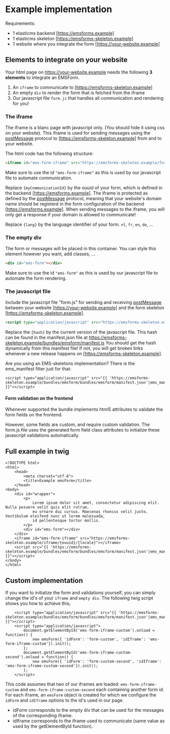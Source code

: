 # Example implementation
Requirements:
- 1 elasticms backend [https://emsforms.example]
- 1 elasticms skeleton [https://emsforms-skeleton.example]
- 1 website where you integrate the form [https://your-website.example]
## Elements to integrate on your website
Your html page on https://your-website.example needs the following **3 elements** to integrate an EMSForm.

1. An `iframe` to communicate to [https://emsforms-skeleton.example] 
1. An empty `div` to render the form that is fetched from the iframe
1. Our javascript file `form.js` that handles all communication and rendering for you!

### The iframe
The iframe is a blanc page with javascript only. (You should hide it using css on your website).
This iframe is used for sending messages using the [postMessage](https://developer.mozilla.org/en-US/docs/Web/API/Window/postMessage) protocol to [https://emsforms-skeleton.example] from and to your website. 

The html code has the following structure:
```html
<iframe id="ems-form-iframe" src="https://emsforms-skeleton.example/form/{myCommunicationId}/{lang}"></iframe>
```
Make sure to use the id `"ems-form-iframe"` as this is used by our javascript file to automate communication.

Replace `{myCommunicationId}` by the ouuid of your form, which is defined in the backend [https://emsforms.example]. 
The iframe is protected as defined by the [postMessage](https://developer.mozilla.org/en-US/docs/Web/API/Window/postMessage) protocol, meaning that your website's domain name should be registerd in the form configuration of the backend [https://emsforms.example].
When sending messages to the iframe, you will only get a response if your domain is allowed to communicate!

Replace `{lang}` by the language identifier of your form. `nl`, `fr`, `en`, `de`, ...

### The empty div
The form or messages will be placed in this container. You can style this element however you want, add classes, ...
```html
<div id="ems-form"></div>
```
Make sure to use the id `"ems-form"` as this is used by our javascript file to automate the form rendering.

### The javascript file
Include the javascript file "form.js" for sending and receiving [postMessage](https://developer.mozilla.org/en-US/docs/Web/API/Window/postMessage) between your website [https://your-website.example] and the form skeleton [https://emsforms-skeleton.example].
```html
<script type="application/javascript" src="https://emsforms-skeleton.example/bundles/emsform/js/form.{hash}.js"></script>
```
Replace the `{hash}` by the current version of the javascript file. 
This hash can be found in the manifest.json file at https://emsforms-skeleton.example/bundles/emsform/manifest.js
You should get the hash dynamically from this manifest file! If not, you will get broken links whenever a new release happens on [https://emsforms-skeleton.example].


Are you using an EMS-skeletons implementation? There is the ems_manifest filter just for that:

```twig
<script type="application/javascript" src="{{ 'https://emsforms-skeleton.example/bundles/emsform/bundles/emsform/manifest.json'|ems_manifest('form.js') }}"></script>
```

#### Form validation on the frontend
Whenever supported the bundle implements html5 attributes to validate the form fields on the frontend.

However, some fields are custom, and require custom validation. The form.js file uses the generated form field class attributes to initialize these javascript validations automatically.

## Full example in twig

```twig
<!DOCTYPE html>
<html>
    <head>
        <meta charset="utf-8">
        <title>Example emsForm</title>
    </head>
<body>
    <div id="wrapper">
        <p>
            Lorem ipsum dolor sit amet, consectetur adipiscing elit. Nulla posuere velit quis elit rutrum,
            eu ornare dui cursus. Maecenas rhoncus velit justo. Vestibulum eleifend nunc ut lorem malesuada,
            id pellentesque tortor mollis.
        </p>
        <div id="ems-form"></div>
    </div>
    <iframe id="ems-form-iframe" src="https://emsforms-skeleton.example/iframe/{ouuid}/{locale}"></iframe>
    <script src="{{ 'https://emsforms-skeleton.example/bundles/emsform/bundles/emsform/manifest.json'|ems_manifest('form.js') }}"></script>
</body>
</html>
```

## Custom implementation
If you want to initialize the form and validations yourself, you can simply change the id's of your `iframe` and `empty div`.
The following twig script shows you how to achieve this; 

```twig
    <script type="application/javascript" src="{{ 'https://emsforms-skeleton.example/bundles/emsform/bundles/emsform/manifest.json'|ems_manifest('form.js') }}"></script>
    <script type="application/javascript">
        document.getElementById('ems-form-iframe-custom').onload = function() {
            new emsForm({ 'idForm': 'form-custom', 'idIframe': 'ems-form-iframe-custom'}).init(); 
        };
        document.getElementById('ems-form-iframe-custom-second').onload = function() {
            new emsForm({ 'idForm': 'form-custom-second', 'idIframe': 'ems-form-iframe-custom-second'}).init(); 
        };
    </script>
 ```

This code assumes that two of our iframes are loaded: `ems-form-iframe-custom` and `ems-form-iframe-custom-second` each containing another form id.
For each iframe, an `emsForm` object is created for which we configure the `idForm` and `idIframe` options to the id's used in our page.

* idForm corresponds to the empty div that can be used for the messages of the corresponding iframe.
* idIframe corresponds to the iframe used to communicate (same value as used by the getElementById function).






